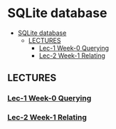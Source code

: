 # SQLite database

- [SQLite database](#sqlite-database)
  - [LECTURES](#lectures)
    - [Lec-1 Week-0 Querying](#lec-1-week-0-querying)
    - [Lec-2 Week-1 Relating](#lec-2-week-1-relating)

## LECTURES

### [Lec-1 Week-0 Querying](./lec_1_week_0%20Querying/README.md)

### [Lec-2 Week-1 Relating](./lec_2_week_1%20Relating/README.md)

